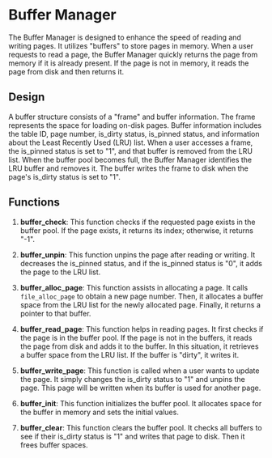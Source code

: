 # Buffer Manager

The Buffer Manager is designed to enhance the speed of reading and writing pages. It utilizes "buffers" to store pages in memory. When a user requests to read a page, the Buffer Manager quickly returns the page from memory if it is already present. If the page is not in memory, it reads the page from disk and then returns it.

## Design

A buffer structure consists of a "frame" and buffer information. The frame represents the space for loading on-disk pages. Buffer information includes the table ID, page number, is_dirty status, is_pinned status, and information about the Least Recently Used (LRU) list. When a user accesses a frame, the is_pinned status is set to "1", and that buffer is removed from the LRU list. When the buffer pool becomes full, the Buffer Manager identifies the LRU buffer and removes it. The buffer writes the frame to disk when the page's is_dirty status is set to "1".

## Functions

1. **buffer_check**: This function checks if the requested page exists in the buffer pool. If the page exists, it returns its index; otherwise, it returns "-1".

2. **buffer_unpin**: This function unpins the page after reading or writing. It decreases the is_pinned status, and if the is_pinned status is "0", it adds the page to the LRU list.

3. **buffer_alloc_page**: This function assists in allocating a page. It calls `file_alloc_page` to obtain a new page number. Then, it allocates a buffer space from the LRU list for the newly allocated page. Finally, it returns a pointer to that buffer.

4. **buffer_read_page**: This function helps in reading pages. It first checks if the page is in the buffer pool. If the page is not in the buffers, it reads the page from disk and adds it to the buffer. In this situation, it retrieves a buffer space from the LRU list. If the buffer is "dirty", it writes it.

5. **buffer_write_page**: This function is called when a user wants to update the page. It simply changes the is_dirty status to "1" and unpins the page. This page will be written when its buffer is used for another page.

6. **buffer_init**: This function initializes the buffer pool. It allocates space for the buffer in memory and sets the initial values.

7. **buffer_clear**: This function clears the buffer pool. It checks all buffers to see if their is_dirty status is "1" and writes that page to disk. Then it frees buffer spaces.

